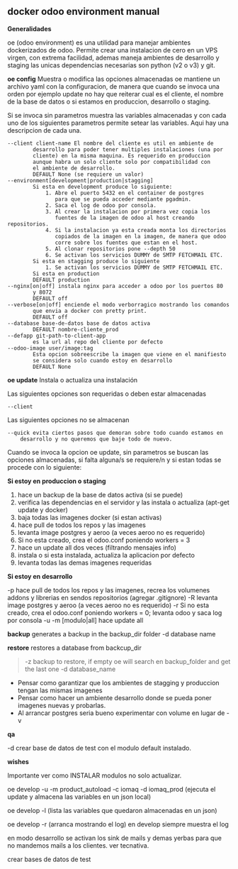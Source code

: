 docker odoo environment manual
------------------------------

**Generalidades**

oe (odoo environment) es una utilidad para manejar ambientes dockerizados 
de odoo. Permite crear una instalacion de cero en un VPS virgen, con 
extrema facilidad, ademas maneja ambientes de desarrollo y staging
las unicas dependencias necesarias son python (v2 o v3) y git.

**oe config** Muestra o modifica las opciones almacenadas
oe mantiene un archivo yaml con la configuracion, de manera que cuando
se invoca una orden por ejemplo update no hay que reiterar cual es el 
cliente, el nombre de la base de datos o si estamos en produccion,
desarrollo o staging.

Si se invoca sin parametros muestra las variables almacenadas y con cada
uno de los siguientes parametros permite setear las variables. Aqui hay 
una descripcion de cada una.

    --client client-name El nombre del cliente es util en ambiente de 
            desarrollo para poder tener multiples instalaciones (una por
            cliente) en la misma maquina. Es requerido en produccion 
            aunque habra un solo cliente solo por compatibilidad con 
            el ambiente de desarrollo.
            DEFAULT None (se requiere un valor)
    --environment[development|production|stagging] 
            Si esta en development produce lo siguiente:
                1. Abre el puerto 5432 en el container de postgres
                   para que se pueda acceder mediante pgadmin.
                2. Saca el log de odoo por consola.
                3. Al crear la instalacion por primera vez copia los 
                   fuentes de la imagen de odoo al host creando repositorios.
                4. Si la instalacion ya esta creada monta los directorios
                   copiados de la imagen en la imagen, de manera que odoo
                   corre sobre los fuentes que estan en el host.
                5. Al clonar repositorios pone --depth 50
                6. Se activan los servicios DUMMY de SMTP FETCHMAIL ETC.
            Si esta en stagging produce lo siguiente
                1. Se activan los servicios DUMMY de SMTP FETCHMAIL ETC.
            Si esta en production 
            DEFAULT production
    --nginx[on|off] instala nginx para acceder a odoo por los puertos 80
            y 8072 
            DEFAULT off
    --verbose[on|off] enciende el modo verborragico mostrando los comandos
            que envia a docker con pretty print.
            DEFAULT off
    --database base-de-datos base de datos activa
            DEFAULT nombre-cliente_prod
    --defapp git-path-to-client-app
            es la url al repo del cliente por defecto
    --odoo-image user/image:tag
            Esta opcion sobreescribe la imagen que viene en el manifiesto
            se considera solo cuando estoy en desarrollo
            DEFAULT None

**oe update**  Instala o actualiza una instalación

Las siguientes opciones son requeridas o deben estar almacenadas

    --client
    
Las siguientes opciones no se almacenan

    --quick evita ciertos pasos que demoran sobre todo cuando estamos en
        desarrollo y no queremos que baje todo de nuevo.

Cuando se invoca la opcion oe update, sin parametros se buscan las opciones
almacenadas, si falta alguna/s se requiere/n y si estan todas se procede
con lo siguiente:

**Si estoy en produccion o staging**

1. hace un backup de la base de datos activa (si se puede)
2. verifica las dependencias en el servidor y las instala o actualiza (apt-get update y docker)
3. baja todas las imagenes docker (si estan activas)
4. hace pull de todos los repos y las imagenes
5. levanta image postgres y aeroo (a veces aeroo no es requerido)
6. Si no esta creado, crea el odoo.conf poniendo workers = 3
7. hace un update all dos veces (filtrando mensajes info)
8. instala o si esta instalada, actualiza la aplicacion por defecto
9. levanta todas las demas imagenes requeridas 

**Si estoy en desarrollo**

-p hace pull de todos los repos y las imagenes, recrea los volumenes addons y librerias en sendos repositorios (agregar .gitignore)
-R levanta image postgres y aeroo (a veces aeroo no es requerido)
-r Si no esta creado, crea el odoo.conf poniendo workers = 0; levanta odoo y saca log por consola
-u -m [modulo|all] hace update all

**backup** generates a backup in the backup_dir folder
    -d database name

**restore** restores a database from backcup_dir
> -z backup to restore, if empty oe will search en backup_folder and get the last one
> -d database_name

- Pensar como garantizar que los ambientes de stagging y produccion tengan las mismas imagenes
- Pensar como hacer un ambiente desarrollo donde se pueda poner imagenes nuevas y probarlas.
- Al arrancar postgres seria bueno experimentar con volume en lugar de -v

**qa**

-d crear base de datos de test con el modulo default instalado. 
    


**wishes**

Importante ver como INSTALAR modulos no solo actualizar.

oe develop -u -m product_autoload -c iomaq -d iomaq_prod (ejecuta el update y almacena las variables en un json local)

oe develop -l (lista las variables que quedaron almacenadas en un json)

oe develop -r (arranca mostrando el log) en develop siempre muestra el log

en modo desarrollo se activan los sink de mails y demas yerbas para que no mandemos mails a los clientes. ver tecnativa.

crear bases de datos de test 
